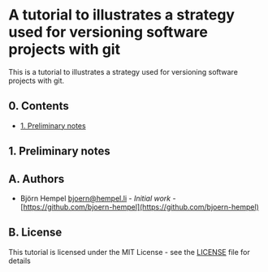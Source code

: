 # A tutorial to illustrates a strategy used for versioning software projects with git

This is a tutorial to illustrates a strategy used for versioning software projects with git.

## 0. Contents

* [1. Preliminary notes](#user-content-1-preliminary-notes)
  
## 1. Preliminary notes

## A. Authors

* Björn Hempel <bjoern@hempel.li> - _Initial work_ - [https://github.com/bjoern-hempel](https://github.com/bjoern-hempel)

## B. License

This tutorial is licensed under the MIT License - see the [LICENSE](/LICENSE) file for details
